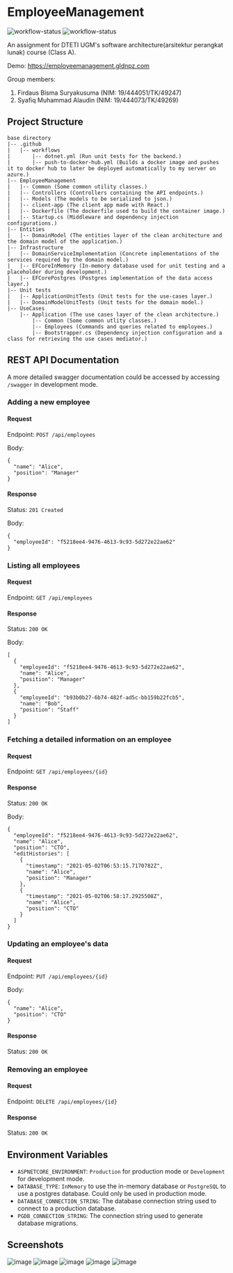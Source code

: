 # EmployeeManagement
![workflow-status](https://github.com/gldnpz17/EmployeeManagement/actions/workflows/dotnet.yml/badge.svg) ![workflow-status](https://github.com/gldnpz17/EmployeeManagement/actions/workflows/push-to-docker-hub.yml/badge.svg)

An assignment for DTETI UGM's software architecture(arsitektur perangkat lunak) course (Class A).

Demo: https://employeemanagement.gldnpz.com

Group members:
1. Firdaus Bisma Suryakusuma (NIM: 19/444051/TK/49247)
2. Syafiq Muhammad Alaudin (NIM: 19/444073/TK/49269)

## Project Structure
```
base directory
|-- .github
|   |-- workflows
|       |-- dotnet.yml (Run unit tests for the backend.)
|       |-- push-to-docker-hub.yml (Builds a docker image and pushes it to docker hub to later be deployed automatically to my server on azure.)
|-- EmployeeManagement
|   |-- Common (Some common utility classes.)
|   |-- Controllers (Controllers containing the API endpoints.)
|   |-- Models (The models to be serialized to json.)
|   |-- client-app (The client app made with React.)
|   |-- Dockerfile (The dockerfile used to build the container image.)
|   |-- Startup.cs (Middleware and dependency injection configurations.)
|-- Entities
|   |-- DomainModel (The entities layer of the clean architecture and the domain model of the application.)
|-- Infrastructure
|   |-- DomainServiceImplementation (Concrete implementations of the services required by the domain model.)
|   |-- EFCoreInMemory (In-memory database used for unit testing and a placeholder during development.)
|   |-- EFCorePostgres (Postgres implementation of the data access layer.)
|-- Unit tests
|   |-- ApplicationUnitTests (Unit tests for the use-cases layer.)
|   |-- DomainModelUnitTests (Unit tests for the domain model.)
|-- UseCases
    |-- Application (The use cases layer of the clean architecture.)
        |-- Common (Some common utlity classes.)
        |-- Employees (Commands and queries related to employees.)
        |-- Bootstrapper.cs (Dependency injection configuration and a class for retrieving the use cases mediator.)
```

## REST API Documentation
A more detailed swagger documentation could be accessed by accessing `/swagger` in development mode.
### Adding a new employee
#### Request
Endpoint: `POST /api/employees`

Body:
```
{
  "name": "Alice",
  "position": "Manager"
}
```
#### Response
Status: `201 Created`

Body:
```
{
  "employeeId": "f5218ee4-9476-4613-9c93-5d272e22ae62"
}
```

### Listing all employees
#### Request
Endpoint: `GET /api/employees`
#### Response
Status: `200 OK`

Body:
```
[
  {
    "employeeId": "f5218ee4-9476-4613-9c93-5d272e22ae62",
    "name": "Alice",
    "position": "Manager"
  },
  {
    "employeeId": "b93b0b27-6b74-482f-ad5c-bb159b22fcb5",
    "name": "Bob",
    "position": "Staff"
  }
]
```

### Fetching a detailed information on an employee
#### Request
Endpoint: `GET /api/employees/{id}`
#### Response
Status: `200 OK`

Body:
```
{
  "employeeId": "f5218ee4-9476-4613-9c93-5d272e22ae62",
  "name": "Alice",
  "position": "CTO",
  "editHistories": [
    {
      "timestamp": "2021-05-02T06:53:15.7170782Z",
      "name": "Alice",
      "position": "Manager"
    },
    {
      "timestamp": "2021-05-02T06:58:17.2925508Z",
      "name": "Alice",
      "position": "CTO"
    }
  ]
}
```

### Updating an employee's data
#### Request
Endpoint: `PUT /api/employees/{id}`

Body:
```
{
  "name": "Alice",
  "position": "CTO"
}
```
#### Response
Status: `200 OK`

### Removing an employee
#### Request
Endpoint: `DELETE /api/employees/{id}`
#### Response
Status: `200 OK`

## Environment Variables
* `ASPNETCORE_ENVIRONMENT`: `Production` for production mode or `Development` for development mode.
* `DATABASE_TYPE`: `InMemory` to use the in-memory database or `PostgreSQL` to use a postgres database. Could only be used in production mode.
* `DATABASE_CONNECTION_STRING`: The database connection string used to connect to a production database.
* `PGDB_CONNECTION_STRING`: The connection string used to generate database migrations.

## Screenshots
![image](https://user-images.githubusercontent.com/55144706/116805283-7b0abf00-ab4f-11eb-80e1-f1804a8c9dd1.png)
![image](https://user-images.githubusercontent.com/55144706/116805294-8e1d8f00-ab4f-11eb-8eba-387ec766cead.png)
![image](https://user-images.githubusercontent.com/55144706/116805298-9c6bab00-ab4f-11eb-8a57-d79384aa2a76.png)
![image](https://user-images.githubusercontent.com/55144706/116805309-b2796b80-ab4f-11eb-934a-8cbd32a98c97.png)
![image](https://user-images.githubusercontent.com/55144706/116805317-c91fc280-ab4f-11eb-8df2-bd84284a67a1.png)
